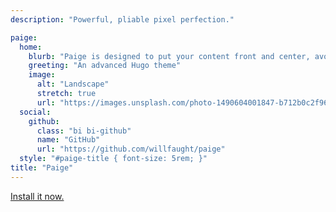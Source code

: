 ```yaml
---
description: "Powerful, pliable pixel perfection."

paige:
  home:
    blurb: "Paige is designed to put your content front and center, avoiding the typical clutter. The look is seamless and smooth, scalable and readable, portable and efficient. The layout is minimal and responsive, using verticality and white space to focus and delineate parts of the page. The implementation is flexible and extensible. It's a versatile canvas that serves most web needs."
    greeting: "An advanced Hugo theme"
    image:
      alt: "Landscape"
      stretch: true
      url: "https://images.unsplash.com/photo-1490604001847-b712b0c2f967?w=1296"
  social:
    github:
      class: "bi bi-github"
      name: "GitHub"
      url: "https://github.com/willfaught/paige"
  style: "#paige-title { font-size: 5rem; }"
title: "Paige"
---
```


<a class="lead" href="https://github.com/willfaught/paige">Install it now.</a>
